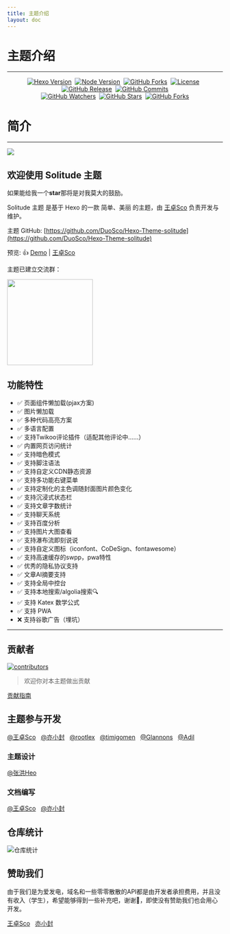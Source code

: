 ```yaml
---
title: 主题介绍
layout: doc
---
```


# 主题介绍

---

<div>
<p align="center">
  <a title="Hexo Version" target="_blank" href="https://hexo.io/zh-cn/"><img alt="Hexo Version" src="https://img.shields.io/badge/Hexo-%3E%3D%205.3.0-orange?style=flat"></a>
  &nbsp;<a title="Node Version" target="_blank" href="https://nodejs.org/zh-cn/"><img alt="Node Version" src="https://img.shields.io/badge/Node-%3E%3D%2010.13.0-yellowgreen?style=flat"></a>
  &nbsp;<a title="npm Downloads" target="_blank" href="https://www.npmjs.com/package/hexo-theme-solitude"><img alt="GitHub Forks" src="https://img.shields.io/npm/dt/hexo-theme-solitude?color=red&label=npm"></a>
  &nbsp;<a title="License" target="_blank" href="https://github.com/DuoSco/Hexo-theme-solitude/blob/main/LICENSE"><img alt="License" src="https://img.shields.io/github/license/DuoSco/Hexo-Theme-solitude.svg?style=flat"></a>
  &nbsp;<a title="GitHub Release" target="_blank" href="https://github.com/DuoSco/Hexo-theme-solitude/releases"><img alt="GitHub Release" src="https://img.shields.io/github/v/release/DuoSco/Hexo-theme-solitude?style=flat"></a>
  &nbsp;<a title="GitHub Commits" target="_blank" href="https://github.com/DuoSco/Hexo-Theme-solitude/commits/master"><img alt="GitHub Commits" src="https://img.shields.io/github/commit-activity/m/DuoSco/Hexo-Theme-solitude.svg?style=flat&color=brightgreen&label=commits"></a>
  <br>
  <a title="GitHub Watchers" target="_blank" href="https://github.com/DuoSco/Hexo-Theme-solitude/watchers"><img alt="GitHub Watchers" src="https://img.shields.io/github/watchers/DuoSco/Hexo-Theme-solitude.svg?label=Watchers&style=social"></a>
  &nbsp;<a title="GitHub Stars" target="_blank" href="https://github.com/DuoSco/Hexo-Theme-solitude/stargazers"><img alt="GitHub Stars" src="https://img.shields.io/github/stars/DuoSco/Hexo-Theme-solitude.svg?label=Stars&style=social"></a>
  &nbsp;<a title="GitHub Forks" target="_blank" href="https://github.com/DuoSco/Hexo-Theme-solitude/network/members"><img alt="GitHub Forks" src="https://img.shields.io/github/forks/DuoSco/Hexo-Theme-solitude.svg?label=Forks&style=social"></a>
</p>
</div>

# 简介

---

![](https://bu.dusays.com/2023/10/30/653f68c49a0e4.png)

## 欢迎使用 Solitude 主题

如果能给我一个**star**那将是对我莫大的鼓励。

Solitude 主题 是基于 Hexo 的一款 简单、美丽 的主题，由 [王卓Sco](https://github.com/wleelw) 负责开发与维护。

主题 GitHub: [https://github.com/DuoSco/Hexo-Theme-solitude](https://github.com/DuoSco/Hexo-Theme-solitude)

预览: 👍 [Demo](https://solitude.wzsco.top/) | [王卓Sco](https://blog.wzsco.top/)

主题已建立交流群：

<img src="https://bu.dusays.com/2023/10/31/6540ee019755a.png" width='200px'>

## 功能特性

* ✅ 页面组件懒加载(pjax方案)
* ✅ 图片懒加载
* ✅ 多种代码高亮方案
* ✅ 多语言配置
* ✅ 支持Twikoo评论插件（适配其他评论中……）
* ✅ 内置网页访问统计
* ✅ 支持暗色模式
* ✅ 支持脚注语法
* ✅ 支持自定义CDN静态资源
* ✅ 支持多功能右键菜单
* ✅ 支持定制化的主色调随封面图片颜色变化
* ✅ 支持沉浸式状态栏
* ✅ 支持文章字数统计
* ✅ 支持聊天系统
* ✅ 支持百度分析
* ✅ 支持图片大图查看
* ✅ 支持瀑布流即刻说说
* ✅ 支持自定义图标（iconfont、CoDeSign、fontawesome）
* ✅ 支持高速缓存的swpp，pwa特性
* ✅ 优秀的隐私协议支持
* ✅ 文章AI摘要支持
* ✅ 支持全局中控台
* ✅ 支持本地搜索/algolia搜索🔍
* ✅ 支持 Katex 数学公式
* ✅ 支持 PWA
* ❌ 支持谷歌广告（埋坑）


---

## 贡献者

<div>
<a href="https://github.com/DuoSco/Hexo-Theme-solitude" target="_blank" rel="noreferrer"><img src="https://opencollective.com/hexo-theme-solitude/contributors.svg?width=890&button=false" alt="contributors"></a>
</div>

> 欢迎你对本主题做出贡献

[贡献指南](https://opensource.guide/zh-hans/how-to-contribute/#%E5%A6%82%E4%BD%95%E6%8F%90%E4%BA%A4%E8%B4%A1%E7%8C%AE)


## 主题参与开发

[@王卓Sco](https://github.com/wleelw) &nbsp;
[@亦小封](https://github.com/yife68) &nbsp;
[@rootlex](https://github.com/rootlexblog) &nbsp;
[@timigomen](https://github.com/timigomen) &nbsp;
[@Glannons](https://github.com/Glannons) &nbsp;
[@Adil](https://github.com/adil-zhang)


### 主题设计

[@张洪Heo](https://github.com/zhheo)


### 文档编写
[@王卓Sco](https://github.com/wleelw) &nbsp;
[@亦小封](https://github.com/yife68)


## 仓库统计

​![仓库统计](https://repobeats.axiom.co/api/embed/75ec216f1d0b289e1b6a92f585342f3eeeeb0fdd.svg "仓库统计")​

## 赞助我们

由于我们是为爱发电，域名和一些零零散散的API都是由开发者承担费用，并且没有收入（学生），希望能够得到一些补充吧，谢谢🙏，即使没有赞助我们也会用心开发。

 [王卓Sco](https://afdian.net/a/wleelw0u0) &nbsp;  [亦小封](https://afdian.net/a/yife68)